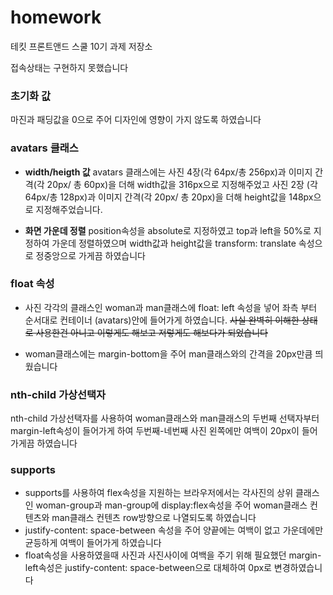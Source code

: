 # homework
테킷 프론트앤드 스쿨 10기 과제 저장소

접속상태는 구현하지 못했습니다

### 초기화 값 
마진과 패딩값을 0으로 주어 디자인에 영향이 가지 않도록 하였습니다

### avatars 클래스

- **width/heigth 값**
avatars 클래스에는 사진 4장(각 64px/총 256px)과 이미지 간격(각 20px/ 총 60px)을 더해 width값을 316px으로 지정해주었고 사진 2장 (각 64px/총 128px)과 이미지 간격(각 20px/ 총 20px)을 더해 height값을 148px으로 지정해주었습니다.

- **화면 가운데 정렬**
position속성을 absolute로 지정하였고 top과 left을 50%로 지정하여 가운데 정렬하였으며 width값과 height값을 transform: translate 속성으로 정중앙으로 가게끔 하였습니다

### float 속성
- 사진 각각의 클래스인 woman과 man클래스에 float: left 속성을 넣어 좌측 부터 순서대로 컨테이너 (avatars)안에 들어가게 하였습니다. ~~사실 완벽히 이해한 상태로 사용한건 아니고 이렇게도 해보고 저렇게도 해보다가 되었습니다~~ 

- woman클래스에는 margin-bottom을 주어 man클래스와의 간격을 20px만큼 띄웠습니다

### nth-child 가상선택자
nth-child 가상선택자를 사용하여 woman클래스와 man클래스의 두번째 선택자부터 margin-left속성이 들어가게 하여 두번째-네번째 사진 왼쪽에만 여백이 20px이 들어가게끔 하였습니다 

### supports 
- supports를 사용하여 flex속성을 지원하는 브라우저에서는
각사진의 상위 클래스인 woman-group과 man-group에 display:flex속성을 주어 woman클래스 컨텐츠와 man클래스 컨텐츠  row방향으로 나열되도록 하였습니다
- justify-content: space-between 속성을 주어 양끝에는 여백이 없고 가운데에만 균등하게 여백이 들어가게 하였습니다
- float속성을 사용하였을때 사진과 사진사이에 여백을 주기 위해 필요했던 margin-left속성은 justify-content: space-between으로 대체하여 0px로 변경하였습니다 

